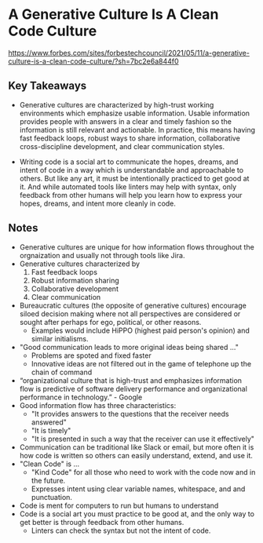 # A Generative Culture Is A Clean Code Culture

<https://www.forbes.com/sites/forbestechcouncil/2021/05/11/a-generative-culture-is-a-clean-code-culture/?sh=7bc2e6a844f0>

## Key Takeaways

* Generative cultures are characterized by high-trust working environments which emphasize usable information. Usable information provides people with answers in a clear and timely fashion so the information is still relevant and actionable. In practice, this means having fast feedback loops, robust ways to share information, collaborative cross-discipline development, and clear communication styles.

* Writing code is a social art to communicate the hopes, dreams, and intent of code in a way which is understandable and approachable to others. But like any art, it must be intentionally practiced to get good at it. And while automated tools like linters may help with syntax, only feedback from other humans will help you learn how to express your hopes, dreams, and intent more cleanly in code.


## Notes

* Generative cultures are unique for how information flows throughout the orgnaization and usually not through tools like Jira.
* Generative cultures characterized by
  1. Fast feedback loops
  2. Robust information sharing
  3. Collaborative development
  4. Clear communication
* Bureaucratic cultures (the opposite of generative cultures) encourage siloed decision making where not all perspectives are considered or sought after perhaps for ego, political, or other reasons.
  * Examples would include HiPPO (highest paid person's opinion) and similar initialisms.
* "Good communication leads to more original ideas being shared ..."
  * Problems are spoted and fixed faster
  * Innovative ideas are not filtered out in the game of telephone up the chain of command
* “organizational culture that is high-trust and emphasizes information flow is predictive of software delivery performance and organizational performance in technology.” - Google
* Good information flow has three characteristics:
  * "It provides answers to the questions that the receiver needs answered"
  * "It is timely"
  * "It is presented in such a way that the receiver can use it effectively"
* Communication can be traditional like Slack or email, but more often it is how code is written so others can easily understand, extend, and use it.
* "Clean Code" is ...
  * "Kind Code" for all those who need to work with the code now and in the future.
  * Expresses intent using clear variable names, whitespace, and and punctuation.
* Code is ment for computers to run but humans to understand
* Code is a social art you must practice to be good at, and the only way to get better is through feedback from other humans.
  * Linters can check the syntax but not the intent of code.
